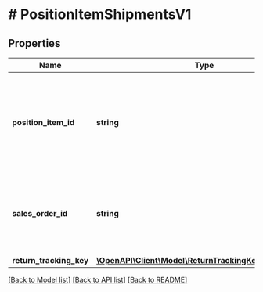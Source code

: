 # # PositionItemShipmentsV1

## Properties

Name | Type | Description | Notes
------------ | ------------- | ------------- | -------------
**position_item_id** | **string** | The ID of a position item of the sales order from the OTTO Market, as defined in the Order API. |
**sales_order_id** | **string** | The ID of the sales order from the OTTO Market, as defined in the Order API. |
**return_tracking_key** | [**\OpenAPI\Client\Model\ReturnTrackingKeyShipmentsV1**](ReturnTrackingKeyShipmentsV1.md) |  |

[[Back to Model list]](../../README.md#models) [[Back to API list]](../../README.md#endpoints) [[Back to README]](../../README.md)
